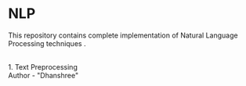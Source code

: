 # NLP
This repository contains complete implementation of Natural Language Processing techniques .

<br>
1. Text Preprocessing 

<br>
Author - "Dhanshree"
